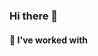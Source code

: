 ### Hi there 👋

#### 🔭 I've worked with 

<p align="left">
    <img src="https://img.shields.io/badge/Python-3776AB?logo=python&logoColor=white&style=flat-square" alt="">
    <img src="https://img.shields.io/badge/C++-B7178C?logo=cplusplus&logoColor=white&style=flat-square" alt="">
    <img src="https://img.shields.io/badge/HTML-B7178C?logo=html5&logoColor=white&style=flat-square" alt="">
    <img src="https://img.shields.io/badge/Java-B7178C?logo=java&logoColor=white&style=flat-square" alt="">
    <img src="https://img.shields.io/badge/Docker-B7178C?logo=docker&logoColor=white&style=flat-square" alt="">
    
</p>

<!--
**sabrizzs/sabrizzs** is a ✨ _special_ ✨ repository because its `README.md` (this file) appears on your GitHub profile.

Here are some ideas to get you started:

- 🔭 I’m currently working on ...
- 🌱 I’m currently learning ...
- 👯 I’m looking to collaborate on ...
- 🤔 I’m looking for help with ...
- 💬 Ask me about ...
- 📫 How to reach me: ...
- 😄 Pronouns: ...
- ⚡ Fun fact: ...
-->
